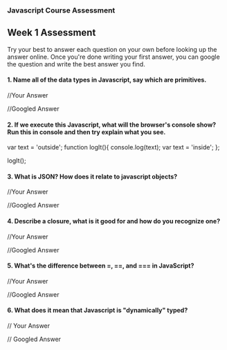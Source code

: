 ### Javascript Course Assessment

## Week 1 Assessment

Try your best to answer each question on your own before looking up the answer online. Once you're done writing your first answer, you can google the question and write the best answer you find.

#### 1. Name all of the data types in Javascript, say which are primitives.

  //Your Answer
  
  
  //Googled Answer


#### 2. If we execute this Javascript, what will the browser's console show? Run this in console and then try explain what you see. 

var text = 'outside';
function logIt(){
    console.log(text);
    var text = 'inside';
};

logIt();


#### 3. What is JSON? How does it relate to javascript objects?

  //Your Answer
  
  
  //Googled Answer


#### 4. Describe a closure, what is it good for and how do you recognize one?

  //Your Answer
  
  
  //Googled Answer
  

#### 5. What's the difference between =, ==, and === in JavaScript?

  //Your Answer
  
  
  //Googled Answer


#### 6. What does it mean that Javascript is "dynamically" typed?

  // Your Answer
  
  // Googled Answer
